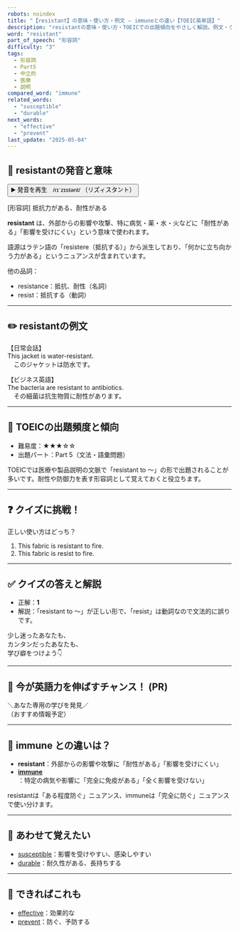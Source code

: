 ```yaml
---
robots: noindex
title: "【resistant】の意味・使い方・例文 ― immuneとの違い【TOEIC英単語】"
description: "resistantの意味・使い方・TOEICでの出題傾向をやさしく解説。例文・クイズ付きでimmuneとの違いもわかりやすく学べます。"
word: "resistant"
part_of_speech: "形容詞"
difficulty: "3"
tags:
  - 形容詞
  - Part5
  - 中立的
  - 医療
  - 説明
compared_word: "immune"
related_words:
  - "susceptible"
  - "durable"
next_words:
  - "effective"
  - "prevent"
last_update: "2025-05-04"
---
```


## 🔰 resistantの発音と意味

<button class="play-audio" onclick="playTTS('resistant')">
  <span class="play-audio-main">
    ▶️ 発音を再生　/rɪˈzɪstənt/
  </span>
  <span class="play-audio-sub">
    （リズィスタント）
  </span>
</button>

[形容詞] 抵抗力がある、耐性がある

**resistant** は、外部からの影響や攻撃、特に病気・薬・水・火などに「耐性がある」「影響を受けにくい」という意味で使われます。

語源はラテン語の「resistere（抵抗する）」から派生しており、「何かに立ち向かう力がある」というニュアンスが含まれています。

他の品詞：  
- resistance：抵抗、耐性（名詞）
- resist：抵抗する（動詞）

---

## ✏️ resistantの例文

【日常会話】  
This jacket is water-resistant.  
　このジャケットは防水です。

【ビジネス英語】  
The bacteria are resistant to antibiotics.  
　その細菌は抗生物質に耐性があります。

---

## 🎯 TOEICの出題頻度と傾向

- 難易度：★★★☆☆
- 出題パート：Part 5（文法・語彙問題）

TOEICでは医療や製品説明の文脈で「resistant to ～」の形で出題されることが多いです。耐性や防御力を表す形容詞として覚えておくと役立ちます。

---

## ❓ クイズに挑戦！

正しい使い方はどっち？

1. This fabric is resistant to fire.  
2. This fabric is resist to fire.

---

## ✅ クイズの答えと解説

- 正解：**1**
- 解説：「resistant to ～」が正しい形で、「resist」は動詞なので文法的に誤りです。

少し迷ったあなたも、  
カンタンだったあなたも、  
学び癖をつけよう👇️

---

## 🚀 今が英語力を伸ばすチャンス！ (PR)

<div class="info-center">
＼あなた専用の学びを発見／<br>  
（おすすめ情報予定）
</div>

---

## 🤔  immune との違いは？

- **resistant**：外部からの影響や攻撃に「耐性がある」「影響を受けにくい」
- **[immune](/word/immune/)**：特定の病気や影響に「完全に免疫がある」「全く影響を受けない」

resistantは「ある程度防ぐ」ニュアンス、immuneは「完全に防ぐ」ニュアンスで使い分けます。

---

## 🧩 あわせて覚えたい

- [susceptible](/word/susceptible/)：影響を受けやすい、感染しやすい
- [durable](/word/durable/)：耐久性がある、長持ちする

---

## 📖 できればこれも

- [effective](/word/effective/)：効果的な
- [prevent](/word/prevent/)：防ぐ、予防する

<!-- cvid: aid28_bid22 -->
